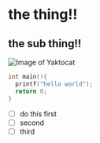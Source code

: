 # the thing!!

## the sub thing!!

![Image of Yaktocat](https://octodex.github.com/images/yaktocat.png "YoctoCat")

```C
int main(){
  printf("hello world");
  return 0;
}
```

- [ ] do this first
- [ ] second
- [ ] third

